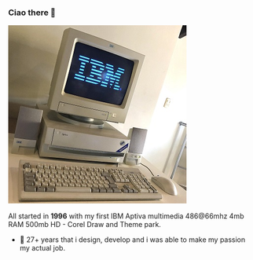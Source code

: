 ### Ciao there 👋
[![IBM Aptiva multimedia 486@66mhz 4mb RAM 500mb HD](ibm.jpg)](#)

All started in **1996** with my first IBM Aptiva multimedia 486@66mhz 4mb RAM 500mb HD - Corel Draw and Theme park.

- 🔭 27+ years that i design, develop and i was able to make my passion my actual job.
 
<!--
**AldoFerrari/AldoFerrari** is a ✨ _special_ ✨ repository because its `README.md` (this file) appears on your GitHub profile.
 
Here are some ideas to get you started:

- 🔭 I’m currently working on ...
- 🌱 I’m currently learning ...
- 👯 I’m looking to collaborate on ...
- 🤔 I’m looking for help with ...
- 💬 Ask me about ...
- 📫 How to reach me: ...
- 😄 Pronouns: ...
- ⚡ Fun fact: ...
-->

